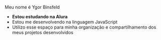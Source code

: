 Meu nome é Ygor Binsfeld

- **Estou estudando na Alura**
- Estou me desenvolvendo na linguagem JavaScript
- Utilizo esse espaço para minha organização e
compartilhamento dos meus projetos desenvolvidos
